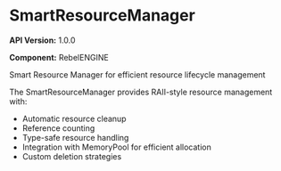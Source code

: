 # SmartResourceManager

**API Version:** 1.0.0

**Component:** RebelENGINE

Smart Resource Manager for efficient resource lifecycle management

The SmartResourceManager provides RAII-style resource management with:
- Automatic resource cleanup
- Reference counting
- Type-safe resource handling
- Integration with MemoryPool for efficient allocation
- Custom deletion strategies

